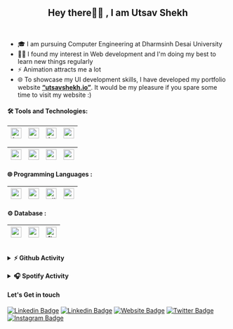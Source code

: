 ﻿<!-- ------------------------------------------------------------------------------------------------------------ -->


<h2  align="center"> Hey there👋🏻 , I am Utsav Shekh    </h2><br/>

<!-- ------------------------------------------------------------------------------------------------------------ -->

- 🎓 I am pursuing Computer Engineering at Dharmsinh Desai University
- 👨‍💻 I found my interest in Web development and I'm doing my best to learn new things regularly
- ⚡ Animation attracts me a lot
- 🌐 To showcase my UI development skills, I have developed my portfolio website **<a href="https://shekhutsav1962001.github.io/portfolio/index.html">“utsavshekh.io”</a>**. It would be my pleasure if you spare some time to visit my website :)


<!-- ------------------------------------------------------------------------------------------------------------ -->

<!-- ## Skills

```

  - HTML
  - CSS
  - JavaScript
  - Typescript

  - Node.js
  - Express.js
  - Angular
  - React
  - Redux
  - Django
  - .NET Core
  - ASP.NET

  - C
  - C++
  - C#
  - Python
  - PHP

  - MongoDB
  - MySQL
  - Firebase

``` -->



<!-- ------------------------------------------------------------------------------------------------------------ -->

<h4>🛠️ Tools and Technologies:</h4>


| <img src="https://raw.githubusercontent.com/github/explore/80688e429a7d4ef2fca1e82350fe8e3517d3494d/topics/html/html.png" alt="html logo" width="24"> | <img src="https://raw.githubusercontent.com/github/explore/80688e429a7d4ef2fca1e82350fe8e3517d3494d/topics/css/css.png" alt="css logo" width="24"> |  <img src="https://raw.githubusercontent.com/github/explore/80688e429a7d4ef2fca1e82350fe8e3517d3494d/topics/javascript/javascript.png" alt="js logo" width="24"> | <img src="https://raw.githubusercontent.com/github/explore/80688e429a7d4ef2fca1e82350fe8e3517d3494d/topics/typescript/typescript.png" alt="ts logo" width="24"> | 
|---|---|---|---|


| <img src="https://raw.githubusercontent.com/github/explore/80688e429a7d4ef2fca1e82350fe8e3517d3494d/topics/nodejs/nodejs.png" alt="node logo"   width="24"> | <img src="https://raw.githubusercontent.com/github/explore/80688e429a7d4ef2fca1e82350fe8e3517d3494d/topics/express/express.png" alt="express logo" width="24"> | <img src="https://raw.githubusercontent.com/github/explore/80688e429a7d4ef2fca1e82350fe8e3517d3494d/topics/angular/angular.png" alt="angular logo" width="24"> | <img src="https://raw.githubusercontent.com/github/explore/80688e429a7d4ef2fca1e82350fe8e3517d3494d/topics/react/react.png" alt="react logo" width="24"> | 
|---|---|---|---|

 <!-- <img src="https://raw.githubusercontent.com/github/explore/80688e429a7d4ef2fca1e82350fe8e3517d3494d/topics/django/django.png" alt="django logo" width="24"> | <img src="https://raw.githubusercontent.com/github/explore/93d8a67084f94b2a444e510199a6e7622e5b09a3/topics/dotnet/dotnet.png" alt="dotnet logo" width="24"> | <img src="https://raw.githubusercontent.com/github/explore/ccc16358ac4530c6a69b1b80c7223cd2744dea83/topics/php/php.png" alt="dotnet logo" width="24"> | -->
<!-- ---|---|---|---|---|---|---| -->

<!-- ---| -->
<!-- <img src="https://raw.githubusercontent.com/github/explore/80688e429a7d4ef2fca1e82350fe8e3517d3494d/topics/redux/redux.png" alt="redux logo" width="24"> | -->

<h4>🌐 Programming Languages :</h4>

| <img src="/images/1.png" alt="c logo" width="24"> | <img src="/images/2.png" alt="c++ logo" width="24"> |  <img src="/images/3.png" alt="c# logo" width="24"> | <img src="https://raw.githubusercontent.com/github/explore/80688e429a7d4ef2fca1e82350fe8e3517d3494d/topics/python/python.png" alt="python logo" width="24"> | 
|---|---|---|---|

<h4>⚙️ Database :</h4>

| <img src="https://raw.githubusercontent.com/github/explore/80688e429a7d4ef2fca1e82350fe8e3517d3494d/topics/mongodb/mongodb.png" alt="mongodb logo"  width="24"> | <img src="https://raw.githubusercontent.com/github/explore/80688e429a7d4ef2fca1e82350fe8e3517d3494d/topics/mysql/mysql.png" alt="mysql logo" width="24"> |  <img src="https://raw.githubusercontent.com/github/explore/80688e429a7d4ef2fca1e82350fe8e3517d3494d/topics/firebase/firebase.png" alt="firebase logo" width="24"> |
|---|---|---|
<!-- ------------------------------------------------------------------------------------------------------------ -->
<br/>

<details>	
  <summary><b>⚡ Github Activity</b></summary>
  <br />
<a  href="https://github.com/shekhutsav1962001">
<img  height="180em"  src="https://github-readme-stats.vercel.app/api?username=shekhutsav1962001&show_icons=true"  />
  
<img  height="180em"  src="https://github-readme-stats.vercel.app/api/top-langs/?username=shekhutsav1962001&layout=compact"  />

</a>
</details>

<!-- ------------------------------------------------------------------------------------------------------------ -->
<br/>

<details>	
  <summary><b>🎧 Spotify Activity</b></summary>
  
  <br/>


  **`Utsav is Now Listening To :- `**  
  
  >![](https://spotify-currently-listening.herokuapp.com/getimage) 


</details>

<!-- ------------------------------------------------------------------------------------------------------------ -->
<h4>Let's Get in touch</h4>
<p>

[![Linkedin Badge](https://img.shields.io/badge/-Gmail-3b5998?style=flat-square&logo=Gmail&logoColor=white)](mailto:shekhutsav1962001@gmail.com) [![Linkedin Badge](https://img.shields.io/badge/-LinkedIn-0e76a8?style=flat-square&logo=Linkedin&logoColor=white)](https://www.linkedin.com/in/utsavshekh/) [![Website Badge](https://img.shields.io/badge/Website-3b5998?style=flat-square&logo=google-chrome&logoColor=white)](https://shekhutsav1962001.github.io/portfolio) [![Twitter Badge](https://img.shields.io/badge/-Twitter-00acee?style=flat-square&logo=Twitter&logoColor=white)](https://twitter.com/utsav1519) [![Instagram Badge](https://img.shields.io/badge/-Instagram-e4405f?style=flat-square&logo=Instagram&logoColor=white)](https://instagram.com/_._utsav)

</p>

